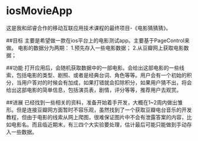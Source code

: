 # iosMovieApp
这是我和邱睿合作的移动互联应用技术课程的最终项目-《电影猜猜猜》。

##目标
主要是希望做一款在ios平台上的电影测试app。主要基于PageControl来做。
电影的数据分为两期：
1.预先存入一些电影数据；
2.从豆瓣网上获取电影数据；

##功能
打开应用后，会随机获取数据中的一部电影。会给出这部电影的一些线索，包括电影的类型、剧照、或者是经典台词、角色等等。用户会有一个初始的积分，当用户答对的时候会有加成，如果打错就会扣除积分，如果用户猜不出，将会给出这部电影的简单信息，包括演员表，剧情，评分等等，推荐用户去观赏。

##进展
已经找到一些相关的资料，准备开始着手开发，大概在1~2周内做出雏形。但是连接豆瓣网方面暂时不容乐观，虽然找到了一个获取豆瓣电台音乐的开发教程，但由于电影的线索从网上爬图，很难保证图片中不会有泄露答案的内容，比如电影名。而且临近期末，有三四个大实验要处理，估计最后可能只能做到手动存入一些数据。
